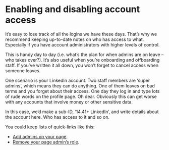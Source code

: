 # Enabling and disabling account access

It’s easy to lose track of all the logins we have these days. That’s why we recommend keeping up-to-date notes on who has access to what. Especially if you have account administrators with higher levels of control.

This is handy day to day (i.e. what’s the plan for when admins are on leave – who takes over?). It’s also useful when you’re onboarding and offboarding staff. If you’ve written it all down, you won’t forget to cancel access when someone leaves.

One scenario is your LinkedIn account. Two staff members are ‘super admins’, which means they can do anything. One of them leaves on bad terms and you forget about their access. One day they log in and type lots of rude words on the profile page. Oh dear. Obviously this can get worse with any accounts that involve money or other sensitive data.

In this case, we’d make a sub-ID, ‘14.41+ LinkedIn’, and write details about the account here. Who has access to it and so on.

You could keep lists of quick-links like this:

- [Add admins on your page](https://www.linkedin.com/help/linkedin/answer/a569144).
- [Remove your page admin’s role](https://www.linkedin.com/help/linkedin/answer/a1481276).

